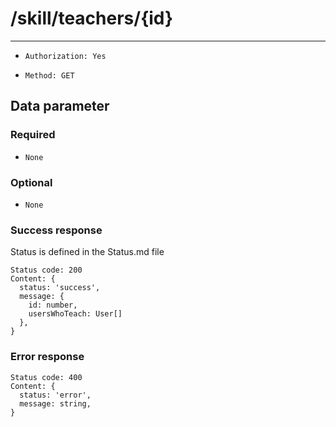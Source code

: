 # /skill/teachers/{id}

---

- `Authorization: Yes`

- `Method: GET`

## Data parameter

### Required

- `None`

### Optional

- `None`

### Success response

Status is defined in the Status.md file

```
Status code: 200
Content: {
  status: 'success',
  message: {
    id: number,
    usersWhoTeach: User[]
  },
}
```

### Error response

```
Status code: 400
Content: {
  status: 'error',
  message: string,
}
```
